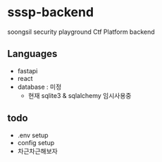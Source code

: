 # sssp-backend
soongsil security playground Ctf Platform backend

## Languages
- fastapi
- react
- database : 미정
    - 현재 sqlite3 & sqlalchemy 임시사용중

## todo
- .env setup
- config setup
- 차근차근해보자
